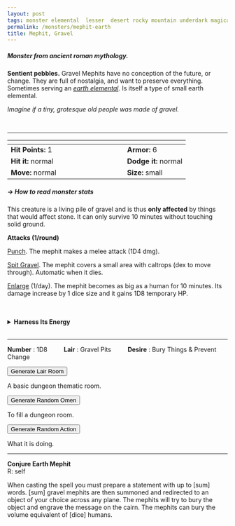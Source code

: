 ```yaml
---
layout: post
tags: monster elemental  lesser  desert rocky mountain underdark magical earth astral
permalink: /monsters/mephit-earth
title: Mephit, Gravel
---
```


##### Monster from ancient roman mythology.

**Sentient pebbles.** Gravel Mephits have no conception of the future, or change. They are full of nostalgia, and want to preserve everything. Sometimes serving an _[earth elemental](/monsters/elemental-earth)_. Is itself a type of small earth elemental.

_Imagine if a tiny, grotesque old people was made of gravel._

<br>

---

|  <span style="display: inline-block; width:250px"></span>  |  |
| -------- | --------|
| **Hit Points:** 1 | **Armor:** 6 |
| **Hit it:** normal   | **Dodge it:** normal  |
| **Move:** normal  |  **Size:** small | 

##### <span class="tooltip" data-tooltip="Armor = damage reduction · · · Easy/Normal/Hard = roll above 10/15/20 to beat">→ How to read monster stats</span>

This creature is a living pile of gravel and is thus **only affected** by things that would affect stone. It can only survive 10 minutes without touching solid ground.

**Attacks (1/round)**

<ins>Punch</ins>. The mephit makes a melee attack (1D4 dmg).

<ins>Spit Gravel</ins>. The mephit covers a small area with caltrops (dex to move through). Automatic when it dies.

<ins>Enlarge</ins> (1/day).  The mephit becomes as big as a human for 10 minutes. Its damage increase by 1 dice size and it gains 1D8 temporary HP.

<br>

<br>
<details markdown="1">
<summary style="font-weight: bold;">Harness Its Energy</summary>
If you have captured this elemental, you can spend the equivalent of 1 [bag of gold](/2024/06/26/currency/) in a magical laboratory between two adventures to bind it to your soul. If you do so, you ...

- You gain 1 [Doom Point](/list/spell-catastrophe) (roll for Catastrophe); 
- You gain 1 [Spell Die](/spells/) and learn the spell _Conjure Gravel Mephit_ (below);
- Roll a D6, you <span class="tooltip" data-tooltip="Permanent mutations take an inventory slot">mutate</span> in the following way :

1. 1D4 inventory slots are filled with gravel. It comes back as soon as you remove it.
1. Your words are replaced by tiny gravel mephits that mime them before collapsing.
1. Your sweat is replaced by sand. You'll never be comfortable again.
1. Each time you rest, one thing near you is stolen by a mephit and brought to the plane of earth.
1. You have a phobia of not touching the ground.
1. You can change one word from a class ability you have or a spell you know to *gravel*.

If you roll a Catastrophe, the elemental is released and hostile, and you lose the Spell Dice.
</details>

<br>


---

**Number** : 1D8 <span style="display: inline-block; width:30px"></span>
**Lair** : Gravel Pits <span style="display: inline-block; width:30px"></span>
**Desire** : Bury Things & Prevent Change

<button id="room-btn">Generate Lair Room</button>
<p id="RoomResult">A basic dungeon thematic room.</p>

<button id="generate-btn">Generate Random Omen</button>
<p id="RoamResult">To fill a dungeon room.</p>

<button onclick="generateMood()">Generate Random Action</button>
<p id="MoodResult">What it is doing.</p>
<script src="/scripts/generateMood.js"></script>

---

**Conjure Earth Mephit** <br>
R: self 

When casting the spell you must prepare a statement with up to [sum] words. [sum] gravel mephits are then summoned and redirected to an object of your choice across any plane. The mephits will try to bury the object and engrave the message on the cairn. The mephits can bury the volume equivalent of [dice] humans.
 
 <script src="https://code.jquery.com/jquery-3.6.0.min.js"></script>
  <script>
  // ENCOUNTER GENERATOR SCRIPT
    $(document).ready(function() {
      $("#generate-btn").click(function() {
        // define the specific value to search for in column 0
        var searchValue = "0007"; // change this to the actual value you need

        // retrieve the CSV file
        $.get("/CSV/Monster - Index.csv", function(data) {
          // split the CSV data by rows and remove the header row
          var rows = data.split("\n").slice(1);

          // filter the rows by the specific value in column 0
          var matchingRows = rows.filter(function(row) {
            var columns = row.split(",");
            return columns[0] === searchValue;
          });

          // randomly select a row from the matching rows
          var selectedRow = matchingRows[Math.floor(Math.random() * matchingRows.length)];

          // select a random cell from columns 3 to 8
          var selectedCell = selectedRow.split(",")[Math.floor(Math.random() * 6) + 3];

          // display the selected text
          $("#RoamResult").text(selectedCell);
        });
      });
    });
  </script>
